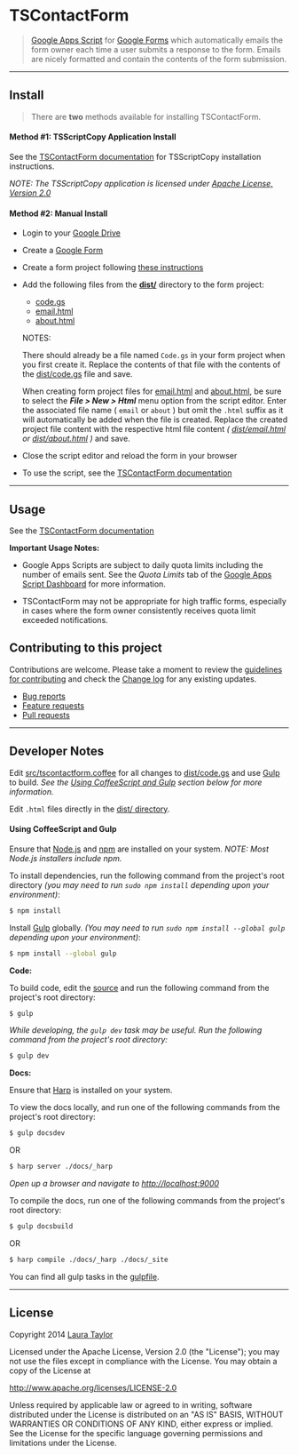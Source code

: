 #  TSContactForm

> [Google Apps Script](https://www.google.com/script/start/) for [Google Forms](https://support.google.com/docs/topic/6063584) which automatically emails the form owner each time a user submits a response to the form.  Emails are nicely formatted and contain the contents of the form submission.  


---



## Install

> There are **two** methods available for installing TSContactForm.


#### Method #1:  TSScriptCopy Application Install

See the [TSContactForm documentation](http://techstreams.github.io/TSContactForm) for TSScriptCopy installation instructions.


*NOTE: The TSScriptCopy application is licensed under [Apache License, Version 2.0](http://www.apache.org/licenses/LICENSE-2.0)*


#### Method #2:  Manual Install

* Login to your [Google Drive](http://drive.google.com)

* Create a [Google Form](https://support.google.com/docs/topic/6063584)

* Create a form project following [these instructions](https://developers.google.com/apps-script/managing_projects#creatingSpreadsheet)

* Add the following files from the **[dist/](./dist)** directory to the form project:

  * [code.gs](dist/code.gs)
  * [email.html](dist/email.html)
  * [about.html](dist/about.html)

  NOTES:

  There should already be a file named `Code.gs` in your form project when you first create it.  Replace the contents of that file with the contents of the [dist/code.gs](dist/code.gs) file and save.

  When creating form project files for [email.html](dist/email.html) and [about.html](dist/about.html), be sure to select the ***File > New > Html*** menu option from the script editor.  Enter the associated file name ( `email` or `about` ) but omit the `.html` suffix as it will automatically be added when the file is created.  Replace the created project file content with the respective html file content *( [dist/email.html](dist/email.html) or [dist/about.html](dist/about.html) )* and save.

* Close the script editor and reload the form in your browser

* To use the script, see the [TSContactForm documentation](http://techstreams.github.io/TSContactForm)  

---


## Usage

See the [TSContactForm documentation](http://techstreams.github.io/TSContactForm)

**Important Usage Notes:**

* Google Apps Scripts are subject to daily quota limits including the number of emails sent.   See the *Quota Limits* tab of the [Google Apps Script Dashboard](https://docs.google.com/macros/dashboard) for more information.

* TSContactForm may not be appropriate for high traffic forms, especially in cases where the form owner consistently receives quota limit exceeded notifications.


## Contributing to this project

Contributions are welcome. Please take a moment to review the [guidelines for contributing](CONTRIBUTING.md) and check the [Change log](CHANGELOG.md) for any existing updates.

* [Bug reports](CONTRIBUTING.md#bug-reports)
* [Feature requests](CONTRIBUTING.md#feature-requests)
* [Pull requests](CONTRIBUTING.md#pull-requests)  

---


## Developer Notes

Edit [src/tscontactform.coffee](src/tscontactform.coffee) for all changes to [dist/code.gs](dist/code.gs) and use [Gulp](http://gulpjs.com/) to build.  *See the [Using CoffeeScript and Gulp](#using-coffeescript-and-gulp) section below for more information.*

Edit `.html` files directly in the [dist/ directory](./dist).


#### Using CoffeeScript and Gulp

Ensure that [Node.js](http://nodejs.org/) and [npm](https://github.com/npm/npm) are installed on your system.  *NOTE: Most Node.js installers include npm.*

To install dependencies, run the following command from the project's root directory *(you may need to run `sudo npm install` depending upon your environment)*:

```sh
$ npm install
```

Install [Gulp](http://gulpjs.com/) globally. *(You may need to run `sudo npm install --global gulp` depending upon your environment)*:

```sh
$ npm install --global gulp
```

**Code:**


To build code, edit the [source](src/tscontactform.coffee) and run the following command from the project's root directory:

```sh
$ gulp
```

*While developing, the `gulp dev` task may be useful.  Run the following command from the project's root directory:*

```sh
$ gulp dev
```

**Docs:**

Ensure that [Harp](http://harpjs.com/docs/quick-start) is installed on your system.

To view the docs locally, and run one of the following commands from the project's root directory:

```sh
$ gulp docsdev
```

OR

```sh    
$ harp server ./docs/_harp
```

*Open up a browser and navigate to [http://localhost:9000](http://localhost:9000)*

To compile the docs, run one of the following commands from the project's root directory:

```sh
$ gulp docsbuild
```

OR

```sh
$ harp compile ./docs/_harp ./docs/_site
```

You can find all gulp tasks in the [gulpfile](gulpfile.coffee).  

---


## License

Copyright 2014 [Laura Taylor](https://github.com/techstreams)

Licensed under the Apache License, Version 2.0 (the "License");
you may not use the files except in compliance with the License.
You may obtain a copy of the License at

http://www.apache.org/licenses/LICENSE-2.0

Unless required by applicable law or agreed to in writing, software
distributed under the License is distributed on an "AS IS" BASIS,
WITHOUT WARRANTIES OR CONDITIONS OF ANY KIND, either express or implied.
See the License for the specific language governing permissions and
limitations under the License.

